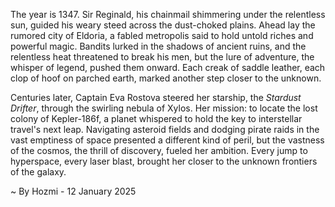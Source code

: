 
The year is 1347.  Sir Reginald, his chainmail shimmering under the relentless sun, guided his weary steed across the dust-choked plains.  Ahead lay the rumored city of Eldoria, a fabled metropolis said to hold untold riches and powerful magic.  Bandits lurked in the shadows of ancient ruins, and the relentless heat threatened to break his men, but the lure of adventure, the whisper of legend, pushed them onward.  Each creak of saddle leather, each clop of hoof on parched earth, marked another step closer to the unknown.

Centuries later, Captain Eva Rostova steered her starship, the *Stardust Drifter*, through the swirling nebula of Xylos.  Her mission: to locate the lost colony of Kepler-186f, a planet whispered to hold the key to interstellar travel's next leap.  Navigating asteroid fields and dodging pirate raids in the vast emptiness of space presented a different kind of peril, but the vastness of the cosmos, the thrill of discovery, fueled her ambition.  Every jump to hyperspace, every laser blast, brought her closer to the unknown frontiers of the galaxy.

~ By Hozmi - 12 January 2025
